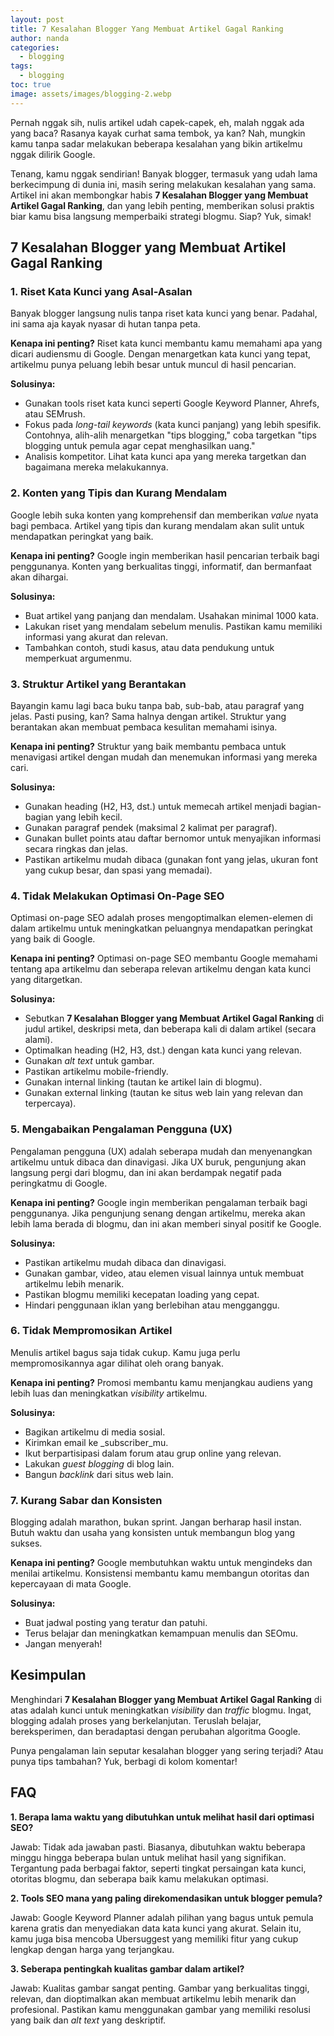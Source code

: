 ```yaml
---
layout: post
title: 7 Kesalahan Blogger Yang Membuat Artikel Gagal Ranking
author: nanda
categories:
  - blogging
tags:
  - blogging
toc: true
image: assets/images/blogging-2.webp
---
```



Pernah nggak sih, nulis artikel udah capek-capek, eh, malah nggak ada yang baca? Rasanya kayak curhat sama tembok, ya kan? Nah, mungkin kamu tanpa sadar melakukan beberapa kesalahan yang bikin artikelmu nggak dilirik Google.

Tenang, kamu nggak sendirian! Banyak blogger, termasuk yang udah lama berkecimpung di dunia ini, masih sering melakukan kesalahan yang sama. Artikel ini akan membongkar habis **7 Kesalahan Blogger yang Membuat Artikel Gagal Ranking**, dan yang lebih penting, memberikan solusi praktis biar kamu bisa langsung memperbaiki strategi blogmu. Siap? Yuk, simak!

## 7 Kesalahan Blogger yang Membuat Artikel Gagal Ranking

### 1\. Riset Kata Kunci yang Asal-Asalan

Banyak blogger langsung nulis tanpa riset kata kunci yang benar. Padahal, ini sama aja kayak nyasar di hutan tanpa peta.

**Kenapa ini penting?** Riset kata kunci membantu kamu memahami apa yang dicari audiensmu di Google. Dengan menargetkan kata kunci yang tepat, artikelmu punya peluang lebih besar untuk muncul di hasil pencarian.

**Solusinya:**

- Gunakan tools riset kata kunci seperti Google Keyword Planner, Ahrefs, atau SEMrush.
- Fokus pada _long-tail keywords_ (kata kunci panjang) yang lebih spesifik. Contohnya, alih-alih menargetkan "tips blogging," coba targetkan "tips blogging untuk pemula agar cepat menghasilkan uang."
- Analisis kompetitor. Lihat kata kunci apa yang mereka targetkan dan bagaimana mereka melakukannya.

### 2\. Konten yang Tipis dan Kurang Mendalam

Google lebih suka konten yang komprehensif dan memberikan _value_ nyata bagi pembaca. Artikel yang tipis dan kurang mendalam akan sulit untuk mendapatkan peringkat yang baik.

**Kenapa ini penting?** Google ingin memberikan hasil pencarian terbaik bagi penggunanya. Konten yang berkualitas tinggi, informatif, dan bermanfaat akan dihargai.

**Solusinya:**

- Buat artikel yang panjang dan mendalam. Usahakan minimal 1000 kata.
- Lakukan riset yang mendalam sebelum menulis. Pastikan kamu memiliki informasi yang akurat dan relevan.
- Tambahkan contoh, studi kasus, atau data pendukung untuk memperkuat argumenmu.

### 3\. Struktur Artikel yang Berantakan

Bayangin kamu lagi baca buku tanpa bab, sub-bab, atau paragraf yang jelas. Pasti pusing, kan? Sama halnya dengan artikel. Struktur yang berantakan akan membuat pembaca kesulitan memahami isinya.

**Kenapa ini penting?** Struktur yang baik membantu pembaca untuk menavigasi artikel dengan mudah dan menemukan informasi yang mereka cari.

**Solusinya:**

- Gunakan heading (H2, H3, dst.) untuk memecah artikel menjadi bagian-bagian yang lebih kecil.
- Gunakan paragraf pendek (maksimal 2 kalimat per paragraf).
- Gunakan bullet points atau daftar bernomor untuk menyajikan informasi secara ringkas dan jelas.
- Pastikan artikelmu mudah dibaca (gunakan font yang jelas, ukuran font yang cukup besar, dan spasi yang memadai).

### 4\. Tidak Melakukan Optimasi On-Page SEO

Optimasi on-page SEO adalah proses mengoptimalkan elemen-elemen di dalam artikelmu untuk meningkatkan peluangnya mendapatkan peringkat yang baik di Google.

**Kenapa ini penting?** Optimasi on-page SEO membantu Google memahami tentang apa artikelmu dan seberapa relevan artikelmu dengan kata kunci yang ditargetkan.

**Solusinya:**

- Sebutkan **7 Kesalahan Blogger yang Membuat Artikel Gagal Ranking** di judul artikel, deskripsi meta, dan beberapa kali di dalam artikel (secara alami).
- Optimalkan heading (H2, H3, dst.) dengan kata kunci yang relevan.
- Gunakan _alt text_ untuk gambar.
- Pastikan artikelmu mobile-friendly.
- Gunakan internal linking (tautan ke artikel lain di blogmu).
- Gunakan external linking (tautan ke situs web lain yang relevan dan terpercaya).

### 5\. Mengabaikan Pengalaman Pengguna (UX)

Pengalaman pengguna (UX) adalah seberapa mudah dan menyenangkan artikelmu untuk dibaca dan dinavigasi. Jika UX buruk, pengunjung akan langsung pergi dari blogmu, dan ini akan berdampak negatif pada peringkatmu di Google.

**Kenapa ini penting?** Google ingin memberikan pengalaman terbaik bagi penggunanya. Jika pengunjung senang dengan artikelmu, mereka akan lebih lama berada di blogmu, dan ini akan memberi sinyal positif ke Google.

**Solusinya:**

- Pastikan artikelmu mudah dibaca dan dinavigasi.
- Gunakan gambar, video, atau elemen visual lainnya untuk membuat artikelmu lebih menarik.
- Pastikan blogmu memiliki kecepatan loading yang cepat.
- Hindari penggunaan iklan yang berlebihan atau mengganggu.

### 6\. Tidak Mempromosikan Artikel

Menulis artikel bagus saja tidak cukup. Kamu juga perlu mempromosikannya agar dilihat oleh orang banyak.

**Kenapa ini penting?** Promosi membantu kamu menjangkau audiens yang lebih luas dan meningkatkan _visibility_ artikelmu.

**Solusinya:**

- Bagikan artikelmu di media sosial.
- Kirimkan email ke _subscriber_mu.
- Ikut berpartisipasi dalam forum atau grup online yang relevan.
- Lakukan _guest blogging_ di blog lain.
- Bangun _backlink_ dari situs web lain.

### 7\. Kurang Sabar dan Konsisten

Blogging adalah marathon, bukan sprint. Jangan berharap hasil instan. Butuh waktu dan usaha yang konsisten untuk membangun blog yang sukses.

**Kenapa ini penting?** Google membutuhkan waktu untuk mengindeks dan menilai artikelmu. Konsistensi membantu kamu membangun otoritas dan kepercayaan di mata Google.

**Solusinya:**

- Buat jadwal posting yang teratur dan patuhi.
- Terus belajar dan meningkatkan kemampuan menulis dan SEOmu.
- Jangan menyerah!

## Kesimpulan

Menghindari **7 Kesalahan Blogger yang Membuat Artikel Gagal Ranking** di atas adalah kunci untuk meningkatkan _visibility_ dan _traffic_ blogmu. Ingat, blogging adalah proses yang berkelanjutan. Teruslah belajar, bereksperimen, dan beradaptasi dengan perubahan algoritma Google.

Punya pengalaman lain seputar kesalahan blogger yang sering terjadi? Atau punya tips tambahan? Yuk, berbagi di kolom komentar!

## FAQ

**1\. Berapa lama waktu yang dibutuhkan untuk melihat hasil dari optimasi SEO?**

Jawab: Tidak ada jawaban pasti. Biasanya, dibutuhkan waktu beberapa minggu hingga beberapa bulan untuk melihat hasil yang signifikan. Tergantung pada berbagai faktor, seperti tingkat persaingan kata kunci, otoritas blogmu, dan seberapa baik kamu melakukan optimasi.

**2\. Tools SEO mana yang paling direkomendasikan untuk blogger pemula?**

Jawab: Google Keyword Planner adalah pilihan yang bagus untuk pemula karena gratis dan menyediakan data kata kunci yang akurat. Selain itu, kamu juga bisa mencoba Ubersuggest yang memiliki fitur yang cukup lengkap dengan harga yang terjangkau.

**3\. Seberapa pentingkah kualitas gambar dalam artikel?**

Jawab: Kualitas gambar sangat penting. Gambar yang berkualitas tinggi, relevan, dan dioptimalkan akan membuat artikelmu lebih menarik dan profesional. Pastikan kamu menggunakan gambar yang memiliki resolusi yang baik dan _alt text_ yang deskriptif.
